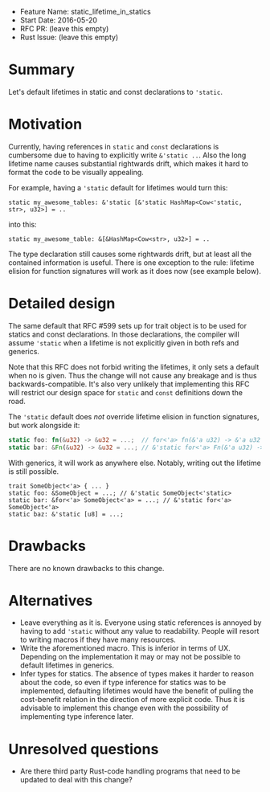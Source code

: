 - Feature Name: static_lifetime_in_statics
- Start Date: 2016-05-20
- RFC PR: (leave this empty)
- Rust Issue: (leave this empty)

# Summary
[summary]: #summary

Let's default lifetimes in static and const declarations to `'static`.

# Motivation
[motivation]: #motivation

Currently, having references in `static` and `const` declarations is cumbersome 
due to having to explicitly write `&'static ..`. Also the long lifetime name 
causes substantial rightwards drift, which makes it hard to format the code 
to be visually appealing.

For example, having a `'static` default for lifetimes would turn this:
```
static my_awesome_tables: &'static [&'static HashMap<Cow<'static, str>, u32>] = ..
```
into this:
```
static my_awesome_table: &[&HashMap<Cow<str>, u32>] = ..
```

The type declaration still causes some rightwards drift, but at least all the
contained information is useful. There is one exception to the rule: lifetime
elision for function signatures will work as it does now (see example below).

# Detailed design
[design]: #detailed-design

The same default that RFC #599 sets up for trait object is to be used for 
statics and const declarations. In those declarations, the compiler will assume 
`'static` when a lifetime is not explicitly given in both refs and generics.

Note that this RFC does not forbid writing the lifetimes, it only sets a 
default when no is given. Thus the change will not cause any breakage and is 
thus backwards-compatible. It's also very unlikely that implementing this RFC 
will restrict our design space for `static` and `const` definitions down the 
road.

The `'static` default does *not* override lifetime elision in function 
signatures, but work alongside it:

```rust
static foo: fn(&u32) -> &u32 = ...;  // for<'a> fn(&'a u32) -> &'a u32
static bar: &Fn(&u32) -> &u32 = ...; // &'static for<'a> Fn(&'a u32) -> &'a u32
```

With generics, it will work as anywhere else. Notably, writing out the lifetime
is still possible.

```
trait SomeObject<'a> { ... }
static foo: &SomeObject = ...; // &'static SomeObject<'static>
static bar: &for<'a> SomeObject<'a> = ...; // &'static for<'a> SomeObject<'a>
static baz: &'static [u8] = ...;
```

# Drawbacks
[drawbacks]: #drawbacks

There are no known drawbacks to this change.

# Alternatives
[alternatives]: #alternatives

* Leave everything as it is. Everyone using static references is annoyed by 
having to add `'static` without any value to readability. People will resort to 
writing macros if they have many resources.
* Write the aforementioned macro. This is inferior in terms of UX. Depending on
the implementation it may or may not be possible to default lifetimes in
generics.
* Infer types for statics. The absence of types makes it harder to reason about
the code, so even if type inference for statics was to be implemented, 
defaulting lifetimes would have the benefit of pulling the cost-benefit 
relation in the direction of more explicit code. Thus it is advisable to 
implement this change even with the possibility of implementing type inference 
later.

# Unresolved questions
[unresolved]: #unresolved-questions

* Are there third party Rust-code handling programs that need to be updated to
deal with this change?
